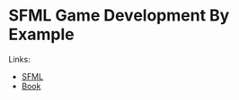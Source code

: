 # SFML Game Development By Example

Links:
* [SFML](https://www.sfml-dev.org/)
* [Book](http://shop.oreilly.com/product/9781785287343.do)
